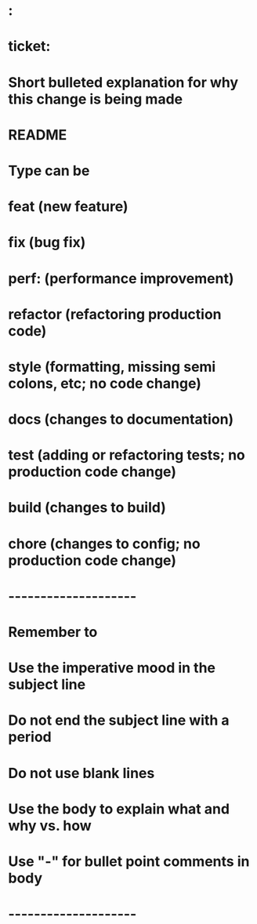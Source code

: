 # <type>: <subject>

# ticket: <comma separated ticket IDs>

# Short bulleted explanation for why this change is being made

# README
# Type can be
#    feat     (new feature)
#    fix      (bug fix)
#    perf:    (performance improvement)
#    refactor (refactoring production code)
#    style    (formatting, missing semi colons, etc; no code change)
#    docs     (changes to documentation)
#    test     (adding or refactoring tests; no production code change)
#    build    (changes to build)
#    chore    (changes to config; no production code change)
# --------------------
# Remember to
#    Use the imperative mood in the subject line
#    Do not end the subject line with a period
#    Do not use blank lines
#    Use the body to explain what and why vs. how
#    Use "-" for bullet point comments in body
# --------------------